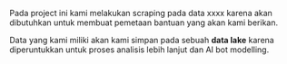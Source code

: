 Pada project ini kami melakukan scraping pada data xxxx karena akan dibutuhkan untuk membuat pemetaan bantuan yang akan kami berikan.

Data yang kami miliki akan kami simpan pada sebuah **data lake** karena diperuntukkan untuk proses analisis lebih lanjut dan AI bot modelling.